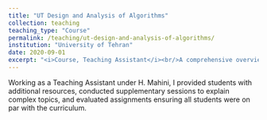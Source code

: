 ```yaml
---
title: "UT Design and Analysis of Algorithms"
collection: teaching
teaching_type: "Course"
permalink: /teaching/ut-design-and-analysis-of-algorithms/
institution: "University of Tehran"
date: 2020-09-01
excerpt: "<i>Course, Teaching Assistant</i><br/>A comprehensive overview of algorithm design and analysis."
---
```


Working as a Teaching Assistant under H. Mahini, I provided students with additional resources, conducted supplementary sessions to explain complex topics, and evaluated assignments ensuring all students were on par with the curriculum.
